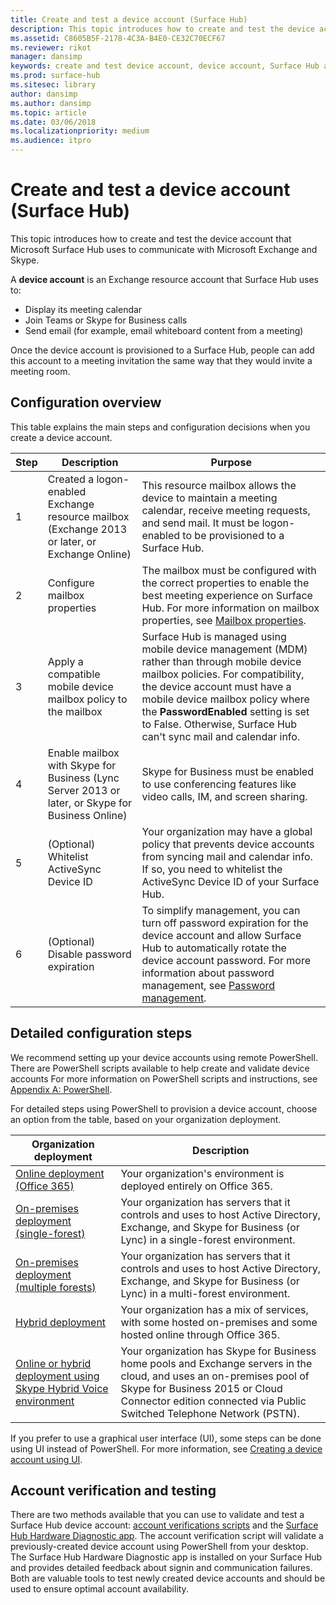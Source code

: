 ```yaml
---
title: Create and test a device account (Surface Hub)
description: This topic introduces how to create and test the device account that Microsoft Surface Hub uses to communicate with Microsoft Exchange and Skype.
ms.assetid: C8605B5F-2178-4C3A-B4E0-CE32C70ECF67
ms.reviewer: rikot
manager: dansimp
keywords: create and test device account, device account, Surface Hub and Microsoft Exchange, Surface Hub and Skype
ms.prod: surface-hub
ms.sitesec: library
author: dansimp
ms.author: dansimp
ms.topic: article
ms.date: 03/06/2018
ms.localizationpriority: medium
ms.audience: itpro
---
```


# Create and test a device account (Surface Hub)


This topic introduces how to create and test the device account that Microsoft Surface Hub uses to communicate with Microsoft Exchange and Skype.

A **device account** is an Exchange resource account that Surface Hub uses to:

-   Display its meeting calendar
-   Join Teams or Skype for Business calls
-   Send email (for example, email whiteboard content from a meeting)

Once the device account is provisioned to a Surface Hub, people can add this account to a meeting invitation the same way that they would invite a meeting room. 

## Configuration overview

This table explains the main steps and configuration decisions when you create a device account. 
 
| Step | Description                     |  Purpose                             |
|------|---------------------------------|--------------------------------------|
| 1    | Created a logon-enabled Exchange resource mailbox (Exchange 2013 or later, or Exchange Online) | This resource mailbox allows the device to maintain a meeting calendar, receive meeting requests, and send mail. It must be logon-enabled to be provisioned to a Surface Hub. |
| 2    | Configure mailbox properties | The mailbox must be configured with the correct properties to enable the best meeting experience on Surface Hub. For more information on mailbox properties, see [Mailbox properties](exchange-properties-for-surface-hub-device-accounts.md). |
| 3    | Apply a compatible mobile device mailbox policy to the mailbox | Surface Hub is managed using mobile device management (MDM) rather than through mobile device mailbox policies. For compatibility, the device account must have a mobile device mailbox policy where the **PasswordEnabled** setting is set to False. Otherwise, Surface Hub can't sync mail and calendar info. |
| 4    | Enable mailbox with Skype for Business (Lync Server 2013 or later, or Skype for Business Online) | Skype for Business must be enabled to use conferencing features like video calls, IM, and screen sharing.  |
| 5    | (Optional) Whitelist ActiveSync Device ID | Your organization may have a global policy that prevents device accounts from syncing mail and calendar info. If so, you need to whitelist the ActiveSync Device ID of your Surface Hub. |
| 6    | (Optional) Disable password expiration | To simplify management, you can turn off password expiration for the device account and allow Surface Hub to automatically rotate the device account password. For more information about password management, see [Password management](password-management-for-surface-hub-device-accounts.md).  |

## Detailed configuration steps 

We recommend setting up your device accounts using remote PowerShell. There are PowerShell scripts available to help create and validate device accounts For more information on PowerShell scripts and instructions, see [Appendix A: PowerShell](appendix-a-powershell-scripts-for-surface-hub.md). 

For detailed steps using PowerShell to provision a device account, choose an option from the table, based on your organization deployment. 

| Organization deployment             |  Description                  |
|---------------------------------|--------------------------------------|
| [Online deployment (Office 365)](online-deployment-surface-hub-device-accounts.md) | Your organization's environment is deployed entirely on Office 365. |
| [On-premises deployment (single-forest)](on-premises-deployment-surface-hub-device-accounts.md) | Your organization has servers that it controls and uses to host Active Directory, Exchange, and Skype for Business (or Lync) in a single-forest environment. |
| [On-premises deployment (multiple forests)](on-premises-deployment-surface-hub-multi-forest.md) | Your organization has servers that it controls and uses to host Active Directory, Exchange, and Skype for Business (or Lync) in a multi-forest environment. |
| [Hybrid deployment](hybrid-deployment-surface-hub-device-accounts.md) | Your organization has a mix of services, with some hosted on-premises and some hosted online through Office 365. |
| [Online or hybrid deployment using Skype Hybrid Voice environment](skype-hybrid-voice.md) | Your organization has Skype for Business home pools and Exchange servers in the cloud, and uses an on-premises pool of Skype for Business 2015 or Cloud Connector edition connected via Public Switched Telephone Network (PSTN). |


If you prefer to use a graphical user interface (UI), some steps can be done using UI instead of PowerShell. 
For more information, see [Creating a device account using UI](create-a-device-account-using-office-365.md).

## Account verification and testing

There are two methods available that you can use to validate and test a Surface Hub device account: [account verifications scripts](appendix-a-powershell-scripts-for-surface-hub.md#acct-verification-ps-scripts) and the [Surface Hub Hardware Diagnostic app](https://www.microsoft.com/store/apps/9nblggh51f2g). The account verification script will validate a previously-created device account using PowerShell from your desktop. The Surface Hub Hardware Diagnostic app is installed on your Surface Hub and provides detailed feedback about signin and communication failures. Both are valuable tools to test newly created device accounts and should be used to ensure optimal account availability.

 

 

 





